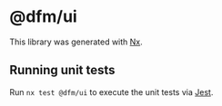 # @dfm/ui

This library was generated with [Nx](https://nx.dev).

## Running unit tests

Run `nx test @dfm/ui` to execute the unit tests via [Jest](https://jestjs.io).
